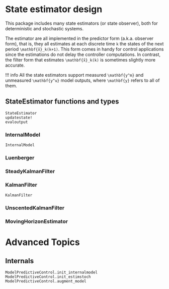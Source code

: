 # State estimator design

This package includes many state estimators (or state observer), both for deterministic
and stochastic systems. 

The estimator are all implemented in the predictor form (a.k.a. observer form), that is, 
they all estimates at each discrete time ``k`` the states of the next period 
``\mathbf{x̂}_k(k+1)``. This form comes in handy for control applications since the 
estimations do not delay the controller computations. In contrast, the filter form that
estimates ``\mathbf{x̂}_k(k)`` is sometimes slightly more accurate.

!!! info 
    All the state estimators support measured ``\mathbf{y^m}`` and unmeasured 
    ``\mathbf{y^u}`` model outputs, where ``\mathbf{y}`` refers to all of them.

## StateEstimator functions and types


```@docs
StateEstimator
updatestate!
evaloutput
```

### InternalModel

```@docs
InternalModel
```

### Luenberger

### SteadyKalmanFilter

### KalmanFilter

```@docs
KalmanFilter
```

### UnscentedKalmanFilter

### MovingHorizonEstimator

# Advanced Topics

## Internals

```@docs
ModelPredictiveControl.init_internalmodel
ModelPredictiveControl.init_estimstoch
ModelPredictiveControl.augment_model
```